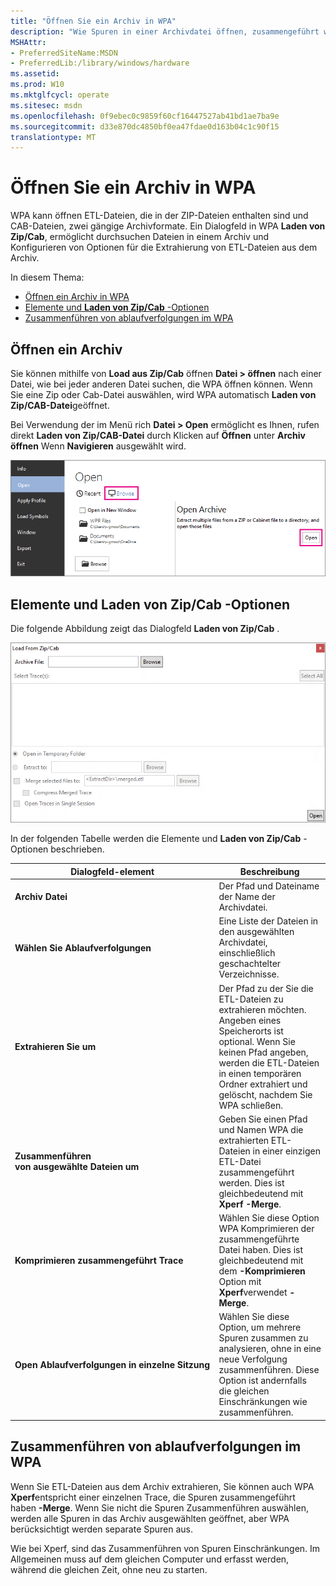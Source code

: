 ```yaml
---
title: "Öffnen Sie ein Archiv in WPA"
description: "Wie Spuren in einer Archivdatei öffnen, zusammengeführt werden und die zusammengeführten Spuren komprimieren."
MSHAttr:
- PreferredSiteName:MSDN
- PreferredLib:/library/windows/hardware
ms.assetid: 
ms.prod: W10
ms.mktglfcycl: operate
ms.sitesec: msdn
ms.openlocfilehash: 0f9ebec0c9859f60cf16447527ab41bd1ae7ba9e
ms.sourcegitcommit: d33e870dc4850bf0ea47fdae0d163b04c1c90f15
translationtype: MT
---
```

# <a name="open-an-archive-in-wpa"></a>Öffnen Sie ein Archiv in WPA

WPA kann öffnen ETL-Dateien, die in der ZIP-Dateien enthalten sind und CAB-Dateien, zwei gängige Archivformate. Ein Dialogfeld in WPA **Laden von Zip/Cab**, ermöglicht durchsuchen Dateien in einem Archiv und Konfigurieren von Optionen für die Extrahierung von ETL-Dateien aus dem Archiv.

In diesem Thema:
- [Öffnen ein Archiv in WPA](#opening)
- [Elemente und **Laden von Zip/Cab** -Optionen](#options)
- [Zusammenführen von ablaufverfolgungen im WPA](#merging)

## <a name="a-href-idopeningaopening-an-archive"></a><a href="" id="opening"></a>Öffnen ein Archiv

Sie können mithilfe von **Load aus Zip/Cab** öffnen **Datei&nbsp;>&nbsp;öffnen** nach einer Datei, wie bei jeder anderen Datei suchen, die WPA öffnen können. Wenn Sie eine Zip oder Cab-Datei auswählen, wird WPA automatisch **Laden von Zip/CAB-Datei**geöffnet. 

Bei Verwendung der im Menü rich **Datei&nbsp;>&nbsp;Open** ermöglicht es Ihnen, rufen direkt **Laden von Zip/CAB-Datei** durch Klicken auf **Öffnen** unter **Archiv öffnen** Wenn **Navigieren** ausgewählt wird.

![Archiv-Befehl im Menü rich in WPA öffnen.](images/wpa-rich-menu-open-archive.png)


## <a name="a-href-idoptionsaelements-and-options-in-load-from-zipcab"></a><a href="" id="options"></a>Elemente und **Laden von Zip/Cab** -Optionen

Die folgende Abbildung zeigt das Dialogfeld **Laden von Zip/Cab** .

![Das Dialogfeld Archiv öffnen in WPA.](images/open-archive.png)

In der folgenden Tabelle werden die Elemente und **Laden von Zip/Cab** -Optionen beschrieben.

| Dialogfeld-element | Beschreibung |
|---|---|
| **Archiv&nbsp;Datei** | Der Pfad und Dateiname der Name der Archivdatei. |
| **Wählen Sie&nbsp;Ablaufverfolgungen** | Eine Liste der Dateien in den ausgewählten Archivdatei, einschließlich geschachtelter Verzeichnisse. |
| **Extrahieren Sie&nbsp;um** | Der Pfad zu der Sie die ETL-Dateien zu extrahieren möchten. Angeben eines Speicherorts ist optional. Wenn Sie keinen Pfad angeben, werden die ETL-Dateien in einen temporären Ordner extrahiert und gelöscht, nachdem Sie WPA schließen. |
| **Zusammenführen von&nbsp;ausgewählte&nbsp;Dateien&nbsp;um** | Geben Sie einen Pfad und Namen WPA die extrahierten ETL-Dateien in einer einzigen ETL-Datei zusammengeführt werden. Dies ist gleichbedeutend mit **Xperf**&nbsp;**-Merge**. |
| **Komprimieren&nbsp;zusammengeführt&nbsp;Trace** | Wählen Sie diese Option WPA Komprimieren der zusammengeführte Datei haben. Dies ist gleichbedeutend mit dem **-Komprimieren** Option mit **Xperf**verwendet&nbsp;**-Merge**. |
| **Open&nbsp;Ablaufverfolgungen&nbsp;in&nbsp;einzelne&nbsp;Sitzung** | Wählen Sie diese Option, um mehrere Spuren zusammen zu analysieren, ohne in eine neue Verfolgung zusammenführen. Diese Option ist andernfalls die gleichen Einschränkungen wie zusammenführen. |

## <a name="a-href-idmergingamerging-traces-in-wpa"></a><a href="" id="merging"></a>Zusammenführen von ablaufverfolgungen im WPA

Wenn Sie ETL-Dateien aus dem Archiv extrahieren, Sie können auch WPA **Xperf**entspricht einer einzelnen Trace, die Spuren zusammengeführt haben&nbsp;**-Merge**. Wenn Sie nicht die Spuren Zusammenführen auswählen, werden alle Spuren in das Archiv ausgewählten geöffnet, aber WPA berücksichtigt werden separate Spuren aus. 

Wie bei Xperf, sind das Zusammenführen von Spuren Einschränkungen. Im Allgemeinen muss auf dem gleichen Computer und erfasst werden, während die gleichen Zeit, ohne neu zu starten.

